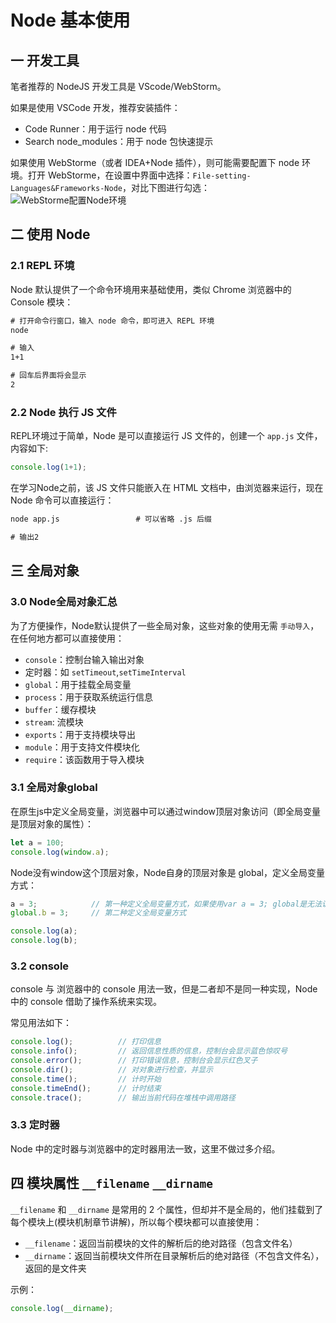 # Node 基本使用

## 一 开发工具

笔者推荐的 NodeJS 开发工具是 VScode/WebStorm。

如果是使用 VSCode 开发，推荐安装插件：

- Code Runner：用于运行 node 代码
- Search node_modules：用于 node 包快速提示

如果使用 WebStorme（或者 IDEA+Node 插件），则可能需要配置下 node 环境。打开 WebStorme，在设置中界面中选择：`File-setting-Languages&Frameworks-Node`，对比下图进行勾选：  
![WebStorme配置Node环境](../images/node/idea.jpg)

## 二 使用 Node

### 2.1 REPL 环境

Node 默认提供了一个命令环境用来基础使用，类似 Chrome 浏览器中的 Console 模块：

```html
# 打开命令行窗口，输入 node 命令，即可进入 REPL 环境
node

# 输入
1+1

# 回车后界面将会显示
2
```

### 2.2 Node 执行 JS 文件

REPL环境过于简单，Node 是可以直接运行 JS 文件的，创建一个 `app.js` 文件，内容如下:

```js
console.log(1+1);
```

在学习Node之前，该 JS 文件只能嵌入在 HTML 文档中，由浏览器来运行，现在 Node 命令可以直接运行：

```html
node app.js                 # 可以省略 .js 后缀

# 输出2
```

## 三 全局对象

### 3.0 Node全局对象汇总

为了方便操作，Node默认提供了一些全局对象，这些对象的使用无需 `手动导入`，在任何地方都可以直接使用：

- `console`：控制台输入输出对象
- 定时器：如 `setTimeout`,`setTimeInterval`
- `global`：用于挂载全局变量
- `process`：用于获取系统运行信息
- `buffer`：缓存模块
- `stream`: 流模块
- `exports`：用于支持模块导出
- `module`：用于支持文件模块化
- `require`：该函数用于导入模块

### 3.1 全局对象global

在原生js中定义全局变量，浏览器中可以通过window顶层对象访问（即全局变量是顶层对象的属性）：

```js
let a = 100;
console.log(window.a);
```

Node没有window这个顶层对象，Node自身的顶层对象是 global，定义全局变量方式：

```js
a = 3;            // 第一种定义全局变量方式，如果使用var a = 3; global是无法访问到的。
global.b = 3;     // 第二种定义全局变量方式

console.log(a);
console.log(b);
```

### 3.2 console

console 与 浏览器中的 console 用法一致，但是二者却不是同一种实现，Node 中的 console 借助了操作系统来实现。  

常见用法如下：

```js
console.log();          // 打印信息
console.info();         // 返回信息性质的信息，控制台会显示蓝色惊叹号
console.error();        // 打印错误信息，控制台会显示红色叉子
console.dir();          // 对对象进行检查，并显示
console.time();         // 计时开始
console.timeEnd();      // 计时结束
console.trace();        // 输出当前代码在堆栈中调用路径
```

### 3.3 定时器

Node 中的定时器与浏览器中的定时器用法一致，这里不做过多介绍。

## 四 模块属性 `__filename`  `__dirname`

`__filename` 和 `__dirname` 是常用的 2 个属性，但却并不是全局的，他们挂载到了每个模块上(模块机制章节讲解)，所以每个模块都可以直接使用：

- `__filename`：返回当前模块的文件的解析后的绝对路径（包含文件名）
- `__dirname`：返回当前模块文件所在目录解析后的绝对路径（不包含文件名），返回的是文件夹

示例：

```js
console.log(__dirname);
```
